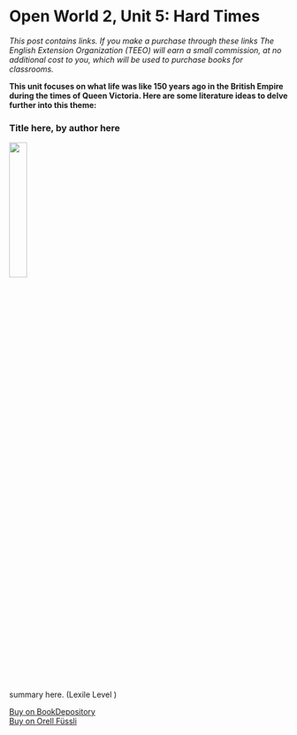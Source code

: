 
# Open World 2, Unit 5: Hard Times
*This post contains links. If you make a purchase through these links The English Extension Organization (TEEO) will earn a small commission, at no additional cost to you, which will be used to purchase books for classrooms.*

**This unit focuses on what life was like 150 years ago in the British Empire during the times of Queen Victoria.  Here are some literature ideas to delve further into this theme:** 

### Title here, by author here

<img src="imgurlinkhere.png" width="25%" />

summary here.  (Lexile Level     )

<a href="bookdepository link here" rel="nofollow"> Buy on BookDepository</a>  
<a href="orell fussli link here" rel="nofollow">Buy on Orell Füssli</a> 
<!--stackedit_data:
eyJoaXN0b3J5IjpbLTEzNzk2NzI3ODksMTkyNDgyNzI3NCwtOD
U1OTA3MjMsLTExNjg0MDU0MjldfQ==
-->